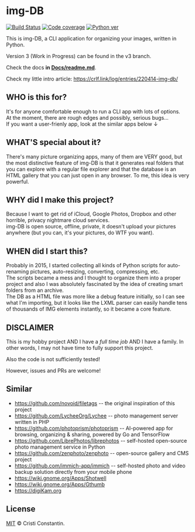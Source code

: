 # img-DB

  [![Build Status][build-image]][build-url]
  [![Code coverage][cover-image]][cover-url]
  [![Python ver][python-image]][python-url]

This is img-DB, a CLI application for organizing your images, written in Python.

Version 3 (Work in Progress) can be found in the v3 branch.

Check the docs **in [Docs/readme.md](https://github.com/croqaz/img-db/blob/main/docs/readme.md)**.

Check my little intro article: https://crlf.link/log/entries/220414-img-db/


## WHO is this for?
It's for anyone comfortable enough to run a CLI app with lots of options.<br>
At the moment, there are rough edges and possibly, serious bugs...<br>
If you want a user-frienly app, look at the similar apps below ↓

## WHAT'S special about it?
There's many picture organizing apps, many of them are VERY good, but the most distinctive feature of img-DB is that it generates real folders that you can explore with a regular file explorer and that the database is an HTML gallery that you can just open in any browser. To me, this idea is very powerful.

## WHY did I make this project?
Because I want to get rid of iCloud, Google Photos, Dropbox and other horrible, privacy nightmare cloud services.<br>
img-DB is open source, offline, private, it doesn't upload your pictures anywhere (but you can, it's your pictures, do WTF you want).

## WHEN did I start this?
Probably in 2015, I started collecting all kinds of Python scripts for auto-renaming pictures, auto-resizing, converting, compressing, etc.<br>
The scripts became a mess and I thought to organize them into a proper project and also I was absolutely fascinated by the idea of creating smart folders from an archive.<br>
The DB as a HTML file was more like a debug feature initially, so I can see what I'm importing, but it looks like the LXML parser can easily handle tens of thousands of IMG elements instantly, so it became a core feature.

## DISCLAIMER
This is my hobby project AND I have a *full time job* AND I have a family. In other words, I may not have time to fully support this project.

Also the code is not sufficiently tested!

However, issues and PRs are welcome!


## Similar

- https://github.com/novoid/filetags -- the original inspiration of this project
- https://github.com/LycheeOrg/Lychee -- photo management server written in PHP
- https://github.com/photoprism/photoprism -- AI-powered app for browsing, organizing & sharing, powered by Go and TensorFlow
- https://github.com/LibrePhotos/librephotos -- self-hosted open-source photo management service in Python
- https://github.com/zenphoto/zenphoto -- open-source gallery and CMS project
- https://github.com/immich-app/immich -- self-hosted photo and video backup solution directly from your mobile phone
- https://wiki.gnome.org/Apps/Shotwell
- https://wiki.gnome.org/Apps/Gthumb
- https://digiKam.org

## License

[MIT](LICENSE) © Cristi Constantin.


[build-image]: https://github.com/croqaz/img-db/workflows/Python/badge.svg
[build-url]: https://github.com/croqaz/img-db/actions
[cover-image]: https://codecov.io/gh/croqaz/img-db/branch/main/graph/badge.svg?token=PR0PO1R23K
[cover-url]: https://codecov.io/gh/croqaz/img-db
[python-image]: https://img.shields.io/badge/Python-3.13-blue.svg
[python-url]: https://python.org
